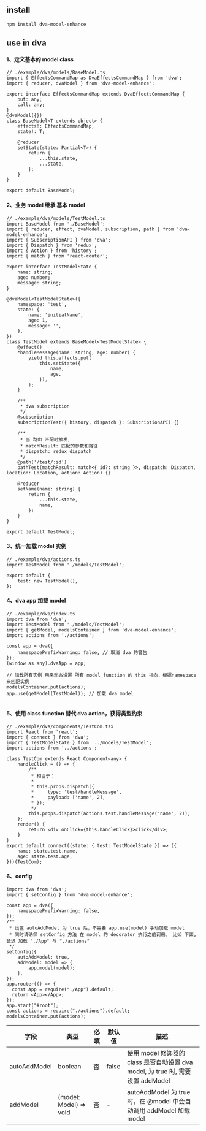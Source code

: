 ## install

```
npm install dva-model-enhance
```

## use in dva

#### 1、定义基本的 model class

```
// ./example/dva/models/BaseModel.ts
import { EffectsCommandMap as DvaEffectsCommandMap } from 'dva';
import { reducer, dvaModel } from 'dva-model-enhance';

export interface EffectsCommandMap extends DvaEffectsCommandMap {
    put: any;
    call: any;
}
@dvaModel({})
class BaseModel<T extends object> {
    effects!: EffectsCommandMap;
    state!: T;

    @reducer
    setState(state: Partial<T>) {
        return {
            ...this.state,
            ...state,
        };
    }
}

export default BaseModel;

```

#### 2、业务 model 继承 基本 model

```
// ./example/dva/models/TestModel.ts
import BaseModel from './BaseModel';
import { reducer, effect, dvaModel, subscription, path } from 'dva-model-enhance';
import { SubscriptionAPI } from 'dva';
import { Dispatch } from 'redux';
import { Action } from 'history';
import { match } from 'react-router';

export interface TestModelState {
    name: string;
    age: number;
    message: string;
}

@dvaModel<TestModelState>({
    namespace: 'test',
    state: {
        name: 'initialName',
        age: 1,
        message: '',
    },
})
class TestModel extends BaseModel<TestModelState> {
    @effect()
    *handleMessage(name: string, age: number) {
        yield this.effects.put(
            this.setState({
                name,
                age,
            }),
        );
    }

    /**
     * dva subscription
     */
    @subscription
    subscriptionTest({ history, dispatch }: SubscriptionAPI) {}

    /**
     * 当 路由 匹配时触发,
     * matchResult: 匹配的参数和路径
     * dispatch: redux dispatch
     */
    @path('/test/:id')
    pathTest(matchResult: match<{ id?: string }>, dispatch: Dispatch, location: Location, action: Action) {}

    @reducer
    setName(name: string) {
        return {
            ...this.state,
            name,
        };
    }
}

export default TestModel;

```

#### 3、统一加载 model 实例

```
// ./example/dva/actions.ts
import TestModel from './models/TestModel';

export default {
    test: new TestModel(),
};

```

#### 4、dva app 加载 model

```
// ./example/dva/index.ts
import dva from 'dva';
import TestModel from './models/TestModel';
import { getModel, modelsContainer } from 'dva-model-enhance';
import actions from './actions';

const app = dva({
    namespacePrefixWarning: false, // 取消 dva 的警告
});
(window as any).dvaApp = app;

// 加载所有实例 用来动态设置 所有 model function 的 this 指向，根据namespace来匹配实例
modelsContainer.put(actions);
app.use(getModel(TestModel)); // 加载 dva model


```

#### 5、使用 class function 替代 dva action，获得类型约束

```
// ./example/dva/components/TestCom.tsx
import React from 'react';
import { connect } from 'dva';
import { TestModelState } from '../models/TestModel';
import actions from '../actions';

class TestCom extends React.Component<any> {
    handleClick = () => {
        /**
         * 相当于：
         *
         * this.props.dispatch({
         *     type: 'test/handleMessage',
         *     payload: ['name', 2],
         * });
         */
        this.props.dispatch(actions.test.handleMessage('name', 2));
    };
    render() {
        return <div onClick={this.handleClick}>click</div>;
    }
}
export default connect((state: { test: TestModelState }) => ({
    name: state.test.name,
    age: state.test.age,
}))(TestCom);

```

#### 6、config

```
import dva from 'dva';
import { setConfig } from 'dva-model-enhance';

const app = dva({
    namespacePrefixWarning: false,
});
/**
 * 设置 autoAddModel 为 true 后，不需要 app.use(model) 手动加载 model
 * 同时请确保 setConfig 方法 在 model 的 decorator 执行之前调用。 比如 下面, 延迟 加载 "./App" 与 "./actions"
 */
setConfig({
    autoAddModel: true,
    addModel: model => {
        app.model(model);
    },
});
app.router(() => {
  const App = require("./App").default;
  return <App></App>;
});
app.start("#root");
const actions = require("./actions").default;
modelsContainer.put(actions);

```

| 字段         | 类型                   | 必填 | 默认值 | 描述                                                                            |
| ------------ | ---------------------- | ---- | ------ | ------------------------------------------------------------------------------- |
| autoAddModel | boolean                | 否   | false  | 使用 model 修饰器的 class 是否自动设置 dva model, 为 true 时, 需要设置 addModel |
| addModel     | (model: Model) => void | 否   | -      | autoAddModel 为 true 时，在 @model 中会自动调用 addModel 加载 model             |
